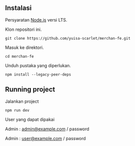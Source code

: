 ## Instalasi


Persyaratan [Node.js](https://nodejs.org/) versi LTS.

Klon repositori ini.

```
git clone https://github.com/yuisa-scarlet/merchan-fe.git
```

Masuk ke direktori.

```
cd merchan-fe
```

Unduh pustaka yang diperlukan.

```
npm install --legacy-peer-deps
```

## Running project

Jalankan project

```
npm run dev
```

User yang dapat dipakai

Admin : admin@example.com / password

Admin : user@example.com / password